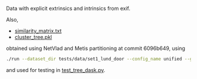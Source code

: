Data with explicit extrinsics and intrinsics from exif.

Also,
- [similarity_matrix.txt](similarity_matrix.txt)
- [cluster_tree.pkl](cluster_tree.pkl)

obtained using NetVlad and Metis partitioning at commit 6096b649, using
```bash
./run --dataset_dir tests/data/set1_lund_door --config_name unified --graph_partitioner metis image_pairs_generator.retriever.max_frame_lookahead=2
```
and used for testing in [test_tree_dask.py](../../utils/test_tree_dask.py).